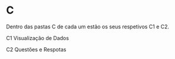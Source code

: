 # C

Dentro das pastas C de cada um estão os seus respetivos C1 e C2.

C1
Visualização de Dados

C2
Questões e Respotas
